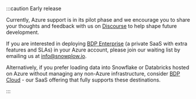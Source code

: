 :::caution Early release

Currently, Azure support is in its pilot phase and we encourage you to share your thoughts and feedback with us on [Discourse](https://discourse.snowplow.io/) to help shape future development.

If you are interested in deploying [BDP Enterprise](https://snowplow.io/pricing/) (a private SaaS with extra features and SLAs) in your Azure account, please join our waiting list by emailing us at [info@snowplow.io](mailto:info@snowplow.io).

Alternatively, if you prefer loading data into Snowflake or Databricks hosted on Azure without managing any non-Azure infrastructure, consider [BDP Cloud](https://snowplow.io/pricing/) - our SaaS offering that fully supports these destinations.

:::
